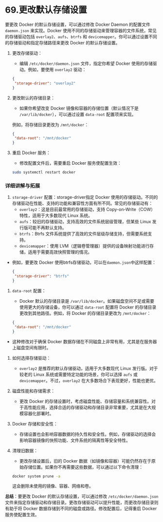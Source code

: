 # 69.更改默认存储设置

要更改 Docker 的默认存储设置，可以通过修改 Docker Daemon 的配置文件 `daemon.json` 来实现。Docker 使用不同的存储驱动来管理容器的文件系统，常见的存储驱动包括 `overlay2`、`aufs`、`btrfs` 和 `devicemapper`。你可以通过设置不同的存储驱动和指定存储路径来更改 Docker 的默认存储设置。

1. 更改存储驱动：

   - 编辑 `/etc/docker/daemon.json` 文件，指定你希望 Docker 使用的存储驱动。例如，要使用 `overlay2` 驱动：

   ```json
   {
    "storage-driver": "overlay2"
   }
   ```

2. 更改默认的存储目录：

   - 如果你希望改变 Docker 镜像和容器的存储位置（默认情况下是 `/var/lib/docker`），可以通过设置 `data-root` 配置项来实现。

   例如，将存储目录更改为 `/mnt/docker`：

   ```json
   {
    "data-root": "/mnt/docker"
   }
   ```

3. 重启 Docker 服务：

   - 修改配置文件后，需要重启 Docker 服务使配置生效：

   ```bash
   sudo systemctl restart docker
   ```

### 详细讲解与拓展

1. `storage-driver` 配置：storage-driver指定 Docker 使用的存储驱动。不同的存储驱动在性能、支持的功能和兼容性方面有所不同。常见的存储驱动有：
   - `overlay2`：这是目前最常用的存储驱动，支持 Copy-on-Write（COW）特性，适用于大多数现代 Linux 系统。
   - `aufs`：较旧的存储驱动，支持高效的文件系统层级管理，但某些 Linux 发行版可能不再默认支持。
   - `btrfs`：Btrfs 文件系统提供了高效的文件层级存储支持，但需要系统支持。
   - `devicemapper`：使用 LVM（逻辑卷管理器）提供的设备映射功能进行存储，适用于需要高效快照管理的情况。

- 例如，要更改 Docker 使用btrfs存储驱动，可以在`daemon.json`中这样配置：

  ```json
  {
   "storage-driver": "btrfs"
  }
  ```

1. `data-root` 配置：

   - Docker 默认的存储目录是 `/var/lib/docker`。如果磁盘空间不足或需要使用更大的存储设备，你可以通过 `data-root` 配置将 Docker 的存储目录更改到其他路径。例如，将 Docker 的存储目录更改为 `/mnt/docker`：

   ```json
   {
    "data-root": "/mnt/docker"
   }
   ```

- 这种修改对于确保 Docker 数据存储在不同磁盘上非常有用，尤其是在服务器上磁盘空间有限时。

1. 如何选择存储驱动：

   - `overlay2` 是推荐的默认存储驱动，适用于大多数现代 Linux 发行版。对于较老的 Linux 系统或需要特定功能的场景，你可以选择 `aufs` 或 `devicemapper`。不过，`overlay2` 在大多数场合下表现更好，性能也更优。

2. 磁盘性能和存储需求：

   - 更改 Docker 的存储设置时，考虑磁盘性能、存储容量和系统兼容性。对于高性能应用，选择合适的存储驱动和存储目录非常重要，尤其是在大规模容器化部署时。

3. Docker 存储和安全性：

   - 存储设置也会影响容器数据的持久性和安全性。例如，存储驱动的选择会影响容器镜像的快照功能、文件系统的隔离性等安全特性。

4. 清理旧数据：

   - 更改存储设置后，旧的 Docker 数据（如镜像和容器）可能仍然存在于原始存储位置。如果你不再需要这些数据，可以通过以下命令清理：

   ```bash
   docker system prune -a
   ```

   这会删除未使用的镜像、容器、网络和卷。

**总结**：要更改 Docker 的默认存储设置，可以通过修改 `/etc/docker/daemon.json` 文件来指定存储驱动和存储目录。更改存储驱动可以提升性能，而更改存储目录则有助于将 Docker 数据存储到不同的磁盘或路径。修改配置后，记得重启 Docker 服务使配置生效。
